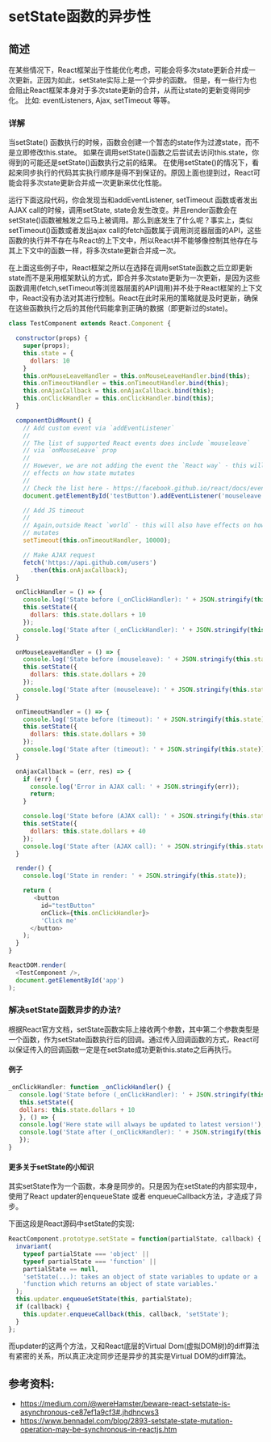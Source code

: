 # setState函数的异步性

## 简述

在某些情况下，React框架出于性能优化考虑，可能会将多次state更新合并成一次更新。正因为如此，setState实际上是一个异步的函数。
但是，有一些行为也会阻止React框架本身对于多次state更新的合并，从而让state的更新变得同步化。
比如: eventListeners, Ajax, setTimeout 等等。

### 详解

当setState() 函数执行的时候，函数会创建一个暂态的state作为过渡state，而不是立即修改this.state。
如果在调用setState()函数之后尝试去访问this.state，你得到的可能还是setState()函数执行之前的结果。
在使用setState()的情况下，看起来同步执行的代码其实执行顺序是得不到保证的。原因上面也提到过，React可能会将多次state更新合并成一次更新来优化性能。

运行下面这段代码，你会发现当和addEventListener, setTimeout 函数或者发出AJAX call的时候，调用setState, state会发生改变。并且render函数会在setState()函数被触发之后马上被调用。那么到底发生了什么呢？事实上，类似setTimeout()函数或者发出ajax call的fetch函数属于调用浏览器层面的API，这些函数的执行并不存在与React的上下文中，所以React并不能够像控制其他存在与其上下文中的函数一样，将多次state更新合并成一次。

在上面这些例子中，React框架之所以在选择在调用setState函数之后立即更新state而不是采用框架默认的方式，即合并多次state更新为一次更新，是因为这些函数调用(fetch,setTimeout等浏览器层面的API调用)并不处于React框架的上下文中，React没有办法对其进行控制。React在此时采用的策略就是及时更新，确保在这些函数执行之后的其他代码能拿到正确的数据（即更新过的state)。

```javascript
class TestComponent extends React.Component {

  constructor(props) {
    super(props);
    this.state = {
      dollars: 10
    }
    this.onMouseLeaveHandler = this.onMouseLeaveHandler.bind(this);
    this.onTimeoutHandler = this.onTimeoutHandler.bind(this);
    this.onAjaxCallback = this.onAjaxCallback.bind(this);
    this.onClickHandler = this.onClickHandler.bind(this);
  }

  componentDidMount() {
    // Add custom event via `addEventListener`
    //
    // The list of supported React events does include `mouseleave`
    // via `onMouseLeave` prop
    //
    // However, we are not adding the event the `React way` - this will have
    // effects on how state mutates
    //
    // Check the list here - https://facebook.github.io/react/docs/events.html
    document.getElementById('testButton').addEventListener('mouseleave', this.onMouseLeaveHandler);

    // Add JS timeout
    //
    // Again,outside React `world` - this will also have effects on how state
    // mutates
    setTimeout(this.onTimeoutHandler, 10000);

    // Make AJAX request
    fetch('https://api.github.com/users')
      .then(this.onAjaxCallback);
  }

  onClickHandler = () => {
    console.log('State before (_onClickHandler): ' + JSON.stringify(this.state));
    this.setState({
      dollars: this.state.dollars + 10
    });
    console.log('State after (_onClickHandler): ' + JSON.stringify(this.state));
  }

  onMouseLeaveHandler = () => {
    console.log('State before (mouseleave): ' + JSON.stringify(this.state));
    this.setState({
      dollars: this.state.dollars + 20
    });
    console.log('State after (mouseleave): ' + JSON.stringify(this.state));
  }

  onTimeoutHandler = () => {
    console.log('State before (timeout): ' + JSON.stringify(this.state));
    this.setState({
      dollars: this.state.dollars + 30
    });
    console.log('State after (timeout): ' + JSON.stringify(this.state));
  }

  onAjaxCallback = (err, res) => {
    if (err) {
      console.log('Error in AJAX call: ' + JSON.stringify(err));
      return;
    }

    console.log('State before (AJAX call): ' + JSON.stringify(this.state));
    this.setState({
      dollars: this.state.dollars + 40
    });
    console.log('State after (AJAX call): ' + JSON.stringify(this.state));
  }

  render() {
    console.log('State in render: ' + JSON.stringify(this.state));

    return (
       <button
         id="testButton"
         onClick={this.onClickHandler}>
         'Click me'
      </button>
    );
  }
}

ReactDOM.render(
  <TestComponent />,
  document.getElementById('app')
);
```

### 解决setState函数异步的办法?

根据React官方文档，setState函数实际上接收两个参数，其中第二个参数类型是一个函数，作为setState函数执行后的回调。通过传入回调函数的方式，React可以保证传入的回调函数一定是在setState成功更新this.state之后再执行。

#### 例子

```javascript
_onClickHandler: function _onClickHandler() {
   console.log('State before (_onClickHandler): ' + JSON.stringify(this.state));
   this.setState({
   dollars: this.state.dollars + 10
   }, () => {
   console.log('Here state will always be updated to latest version!');
   console.log('State after (_onClickHandler): ' + JSON.stringify(this.state));
   });
}
```

#### 更多关于setState的小知识

其实setState作为一个函数，本身是同步的。只是因为在setState的内部实现中，使用了React updater的enqueueState 或者 enqueueCallback方法，才造成了异步。

下面这段是React源码中setState的实现:

```javascript
ReactComponent.prototype.setState = function(partialState, callback) {
  invariant(
    typeof partialState === 'object' ||
    typeof partialState === 'function' ||
    partialState == null,
    'setState(...): takes an object of state variables to update or a ' +
    'function which returns an object of state variables.'
  );
  this.updater.enqueueSetState(this, partialState);
  if (callback) {
    this.updater.enqueueCallback(this, callback, 'setState');
  }
};
```

而updater的这两个方法，又和React底层的Virtual Dom(虚拟DOM树)的diff算法有紧密的关系，所以真正决定同步还是异步的其实是Virtual DOM的diff算法。

## 参考资料:
- https://medium.com/@wereHamster/beware-react-setstate-is-asynchronous-ce87ef1a9cf3#.jhdhncws3
- https://www.bennadel.com/blog/2893-setstate-state-mutation-operation-may-be-synchronous-in-reactjs.htm
